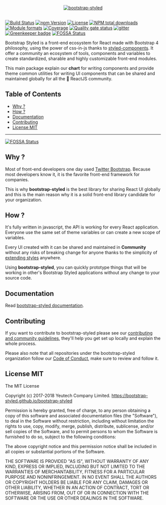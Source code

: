<div align="center">
  <a href="https://bootstrap-styled.github.io">
    <img alt="bootstrap-styled" src="https://user-images.githubusercontent.com/1866564/50375497-cda74880-0630-11e9-9f1e-e8d798dff47b.png" />
  </a>
  <br/>
  <br/>
</div>

[![Build Status](https://travis-ci.org/bootstrap-styled/bootstrap-styled.svg?branch=master)](https://travis-ci.org/bootstrap-styled/bootstrap-styled)
[![npm Version](https://img.shields.io/npm/v/bootstrap-styled.svg?style=flat)](https://www.npmjs.com/package/bootstrap-styled)
[![License](https://img.shields.io/npm/l/bootstrap-styled.svg?style=flat)](https://www.npmjs.com/package/bootstrap-styled)
[![NPM total downloads](https://img.shields.io/npm/dt/bootstrap-styled.svg?style=flat)](https://npmjs.org/package/bootstrap-styled)
[![Module formats](https://img.shields.io/badge/module%20formats-umd%2C%20cjs%2C%20esm-green.svg?style=flat)](https://www.npmjs.com/package/bootstrap-styled)
[![Coverage](https://sonarcloud.io/api/project_badges/measure?project=com.github.bootstrap-styled.bootstrap-styled&metric=coverage)](https://sonarcloud.io/dashboard?id=com.github.bootstrap-styled.bootstrap-styled)
[![Quality gate status](https://sonarcloud.io/api/project_badges/measure?project=com.github.bootstrap-styled.bootstrap-styled&metric=alert_status)](https://sonarcloud.io/dashboard?id=com.github.bootstrap-styled.bootstrap-styled)
[![gitter](https://badges.gitter.im/bootstrap-styled/bootstrap-styled.svg)](https://gitter.im/bootstrap-styled)
[![Greenkeeper badge](https://badges.greenkeeper.io/bootstrap-styled/bootstrap-styled.svg)](https://greenkeeper.io/)
[![FOSSA Status](https://app.fossa.com/api/projects/git%2Bgithub.com%2Fbootstrap-styled%2Fbootstrap-styled.svg?type=shield)](https://app.fossa.com/projects/git%2Bgithub.com%2Fbootstrap-styled%2Fbootstrap-styled?ref=badge_shield)

Bootstrap Styled is a front-end ecosystem for React made with Bootstrap 4 philosophy, using the power of css-in-js thanks to [styled-components](https://www.styled-components.com/).
It offer a community an ecosystem of tools, components and variables to create standardized, sharable and highly customizable front-end modules.

This main package explain our **chart** for writing components and provide theme common utilities for writing UI components that can be shared and maintained globally for all the :rocket: ReactJS community.


## Table of Contents

  - [Why ?](#why)
  - [How ?](#how)
  - [Documentation](#documentation)
  - [Contributing](#contributing)
  - [License MIT](#license-mit)

---


[![FOSSA Status](https://app.fossa.com/api/projects/git%2Bgithub.com%2Fbootstrap-styled%2Fbootstrap-styled.svg?type=large)](https://app.fossa.com/projects/git%2Bgithub.com%2Fbootstrap-styled%2Fbootstrap-styled?ref=badge_large)

## Why ?

Most of front-end developers one day used [Twitter Bootstrap](http://getbootstrap.com). Because most developers know it, it is the favorite front-end framework for companies.

This is why **bootstrap-styled** is the best library for sharing React UI globally and this is the main reason why it is a solid front-end library candidate for your organization.

## How ?

It's fully written in javascript, the API is working for every React application. Everyone use the same set of theme variables or can create a new scope of variables.

Every UI created with it can be shared and maintained in **Community** without any risks of breaking change for anyone thanks to the simplicity of [extending styles](https://www.styled-components.com/docs/basics#extending-styles) anywhere.

Using **bootstrap-styled**, you can quickly prototype things that will be working in other's Bootstrap Styled applications without any change to your source code.

## Documentation

Read [bootstrap-styled documentation](https://bootstrap-styled.github.io).

## Contributing

If you want to contribute to bootstrap-styled please see our [contributing and community guidelines](https://github.com/bootstrap-styled/bootstrap-styled/blob/master/.github/CONTRIBUTING.md), they\'ll help you get set up locally and explain the whole process.

Please also note that all repositories under the bootstrap-styled organization follow our [Code of Conduct](https://github.com/bootstrap-styled/bootstrap-styled/blob/master/CODE_OF_CONDUCT.md), make sure to review and follow it.

## License MIT

The MIT License

Copyright (c) 2017-2018 Yeutech Company Limited. https://bootstrap-styled.github.io/bootstrap-styled

Permission is hereby granted, free of charge, to any person obtaining a copy
of this software and associated documentation files (the "Software"), to deal
in the Software without restriction, including without limitation the rights
to use, copy, modify, merge, publish, distribute, sublicense, and/or sell
copies of the Software, and to permit persons to whom the Software is
furnished to do so, subject to the following conditions:

The above copyright notice and this permission notice shall be included in
all copies or substantial portions of the Software.

THE SOFTWARE IS PROVIDED "AS IS", WITHOUT WARRANTY OF ANY KIND, EXPRESS OR
IMPLIED, INCLUDING BUT NOT LIMITED TO THE WARRANTIES OF MERCHANTABILITY,
FITNESS FOR A PARTICULAR PURPOSE AND NONINFRINGEMENT. IN NO EVENT SHALL THE
AUTHORS OR COPYRIGHT HOLDERS BE LIABLE FOR ANY CLAIM, DAMAGES OR OTHER
LIABILITY, WHETHER IN AN ACTION OF CONTRACT, TORT OR OTHERWISE, ARISING FROM,
OUT OF OR IN CONNECTION WITH THE SOFTWARE OR THE USE OR OTHER DEALINGS IN
THE SOFTWARE.